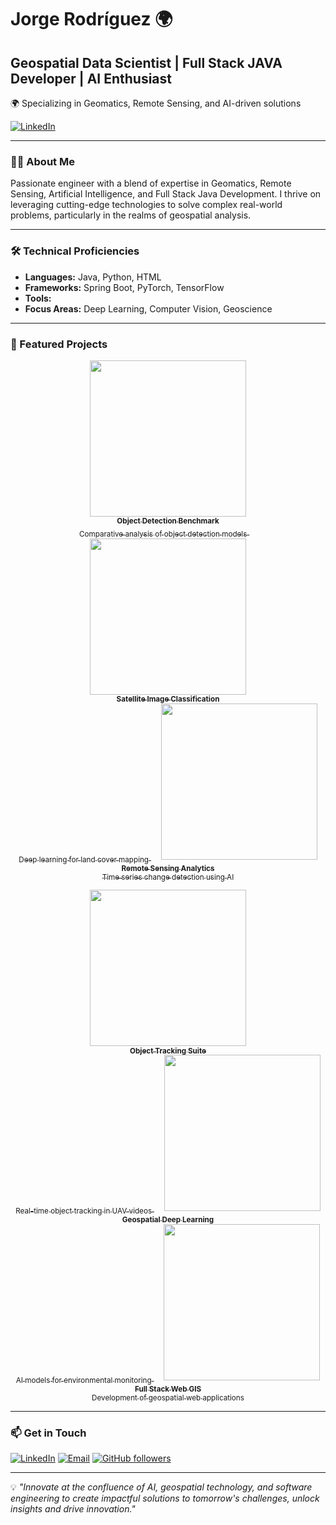 # Jorge Rodríguez 🌍

## Geospatial Data Scientist | Full Stack JAVA Developer | AI Enthusiast

🌍 Specializing in Geomatics, Remote Sensing, and AI-driven solutions

[![LinkedIn](https://img.shields.io/badge/LinkedIn-0077B5?style=for-the-badge&logo=linkedin&logoColor=white)](https://www.linkedin.com/in/jrodrigueze/)

---

### 👨‍💻 About Me

Passionate engineer with a blend of expertise in Geomatics, Remote Sensing, Artificial Intelligence, and Full Stack Java Development. I thrive on leveraging cutting-edge technologies to solve complex real-world problems, particularly in the realms of geospatial analysis.

---

### 🛠️ Technical Proficiencies

- **Languages:** Java, Python, HTML
- **Frameworks:** Spring Boot, PyTorch, TensorFlow
- **Tools:** 
- **Focus Areas:** Deep Learning, Computer Vision, Geoscience

---

### 🚀 Featured Projects

<p align="center">
  <a href="https://github.com/georaiser/16_ObjectDetectionBenchmark">
    <img src="https://github.com/georaiser/16_ObjectDetectionBenchmark/blob/master/comparative_video1.gif?raw=true" width="250px" /><br>
    <sub><b>Object Detection Benchmark</b><br>Comparative analysis of object detection models</sub>
  </a>
  &nbsp;&nbsp;&nbsp;
  <a href="https://github.com/usuario/proyecto2">
    <img src="https://github.com/usuario/proyecto2/blob/master/demo2.gif?raw=true" width="250px" /><br>
    <sub><b>Satellite Image Classification</b><br>Deep learning for land cover mapping</sub>
  </a>
  &nbsp;&nbsp;&nbsp;
  <a href="https://github.com/usuario/proyecto3">
    <img src="https://github.com/usuario/proyecto3/blob/master/demo3.gif?raw=true" width="250px" /><br>
    <sub><b>Remote Sensing Analytics</b><br>Time series change detection using AI</sub>
  </a>
</p>

<p align="center">
  <a href="https://github.com/usuario/proyecto4">
    <img src="https://github.com/usuario/proyecto4/blob/master/demo4.gif?raw=true" width="250px" /><br>
    <sub><b>Object Tracking Suite</b><br>Real-time object tracking in UAV videos</sub>
  </a>
  &nbsp;&nbsp;&nbsp;
  <a href="https://github.com/usuario/proyecto5">
    <img src="https://github.com/usuario/proyecto5/blob/master/demo5.gif?raw=true" width="250px" /><br>
    <sub><b>Geospatial Deep Learning</b><br>AI models for environmental monitoring</sub>
  </a>
  &nbsp;&nbsp;&nbsp;
  <a href="https://github.com/usuario/proyecto6">
    <img src="https://github.com/usuario/proyecto6/blob/master/demo6.gif?raw=true" width="250px" /><br>
    <sub><b>Full Stack Web GIS</b><br>Development of geospatial web applications</sub>
  </a>
</p>

---

### 📫 Get in Touch

[![LinkedIn](https://img.shields.io/badge/LinkedIn-0077B5?style=for-the-badge&logo=linkedin&logoColor=white)](https://www.linkedin.com/in/jrodrigueze/)
[![Email](https://img.shields.io/badge/Email-D14836?style=for-the-badge&logo=gmail&logoColor=white)](mailto:jrodrigueze.info@gmail.com)
[![GitHub followers](https://img.shields.io/github/followers/georaiser?style=social)](https://github.com/georaiser)

---

💡 *"Innovate at the confluence of AI, geospatial technology, and software engineering to create impactful solutions to tomorrow's challenges, unlock insights and drive innovation."*
